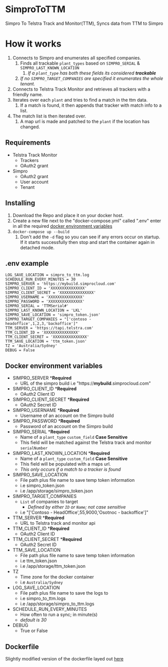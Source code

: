 # SimproToTTM
 Simpro To Telstra Track and Monitor(TTM), Syncs data from TTM to Simpro

# How it works
 1. Connects to Simpro and enumerates all specified companies.
    1. Finds all trackable `plant_types` based on `SIMPRO_SERIAL` & `SIMPRO_LAST_KNOWN_LOCATION`
        1. _If a `plant_type` has both these fields its considered **trackable**_
    1. _If no `SIMPRO_TARGET_COMPANIES` are specified it enumerates the whole tenant._
 2. Connects to Telstra Track Monitor and retrieves all trackers with a friendly name.
 3. Iterates over each `plant` and tries to find a match in the ttm data. 
    1. If a match is found, it then appends that tracker with match info to a list.
 4. The match list is then iterated over.
    1. A map url is made and patched to the `plant` if the location has changed.

## Requirements
 - Telstra Track Monitor
    - Trackers
    - OAuth2 grant
 - Simpro
    - OAuth2 grant
    - User account
    - Tenant

## Installing
1. Download the Repo and place it on your docker host.
1. Create a new file next to the "docker-compose.yml" called ".env" enter in all the required [docker environment variables](#docker-environment-variables)
1. `docker-compose up --build`
   1. Don't add the `-d` flag so you can see if any errors occur on startup.\
   If it starts successfully then stop and start the container again in detached mode.

## .env example
~~~
LOG_SAVE_LOCATION = simpro_to_ttm.log
SCHEDULE_RUN_EVERY_MINUTES = 30
SIMPRO_SERVER = 'https://mybuild.simprocloud.com'
SIMPRO_CLIENT_ID = 'XXXXXXXXXXXXXXX'
SIMPRO_CLIENT_SECRET = 'XXXXXXXXXXXXXXX'
SIMPRO_USERNAME = 'XXXXXXXXXXXXXXX'
SIMPRO_PASSWORD = 'XXXXXXXXXXXXXXX'
SIMPRO_SERIAL = 'TTMSerial#'
SIMPRO_LAST_KNOWN_LOCATION = 'LKL'
SIMPRO_SAVE_LOCATION = 'simpro_token.json'
SIMPRO_TARGET_COMPANIES = "['contoso - headoffice',1,2,3,'backoffice']"
TTM_SERVER = 'https://tapi.telstra.com'
TTM_CLIENT_ID = 'XXXXXXXXXXXXXXX'
TTM_CLIENT_SECRET = 'XXXXXXXXXXXXXXX'
TTM_SAVE_LOCATION = 'ttm_token.json'
TZ = 'Australia/Sydney'
DEBUG = False
~~~

## Docker environment variables
- SIMPRO_SERVER ***Required**
   - URL of the simpro build i.e "https://**mybuild**.simprocloud.com"
- SIMPRO_CLIENT_ID ***Required**
   - OAuth2 Client ID
- SIMPRO_CLIENT_SECRET ***Required**
   - OAuth2 Secret ID
- SIMPRO_USERNAME ***Required**
   - Username of an account on the Simpro build
- SIMPRO_PASSWORD ***Required**
   - Password of an account on the Simpro build
- SIMPRO_SERIAL ***Required**
   - Name of a `plant_type` `custom_field` **Case Sensitive**
   - This field will be matched against the Telstra track and monitor `serialNumber`
- SIMPRO_LAST_KNOWN_LOCATION ***Required**
   - Name of a `plant_type` `custom_field` **Case Sensitive**
   - This field will be populated with a maps url.
   - _This only occurs if a match to a tracker is found_
- SIMPRO_SAVE_LOCATION
   - File path plus file name to save temp token information
   - i.e simpro_token.json
   - i.e /app/storage/simpro_token.json
- SIMPRO_TARGET_COMPANIES
   - `List` of companies to target
      - _Defined by either `ID` or `Name`; not case sensitive_
   - i.e "['Contoso - HeadOffice',55,9000,'Osotnoc - backoffice']"
- TTM_SERVER ***Required**
   - URL to Telstra track and monitor api
- TTM_CLIENT_ID ***Required**
   - OAuth2 Client ID
- TTM_CLIENT_SECRET ***Required**
   - OAuth2 Secret ID
- TTM_SAVE_LOCATION
   - File path plus file name to save temp token information
   - i.e ttm_token.json
   - i.e /app/storage/ttm_token.json
- TZ
   - Time zone for the docker container
   - i.e `Australia/Sydney`
- LOG_SAVE_LOCATION
   - File path plus file name to save the logs to
   - i.e simpro_to_ttm.logs
   - i.e /app/storage/simpro_to_ttm.logs
- SCHEDULE_RUN_EVERY_MINUTES
   - How often to run a sync; in minute(s)
   - _default is 30_
- DEBUG
   - True or False
## Dockerfile
Slightly modified version of the dockerfile layed out [here](https://www.kevin-messer.net/how-to-create-a-small-and-secure-container-for-your-python-applications/)
